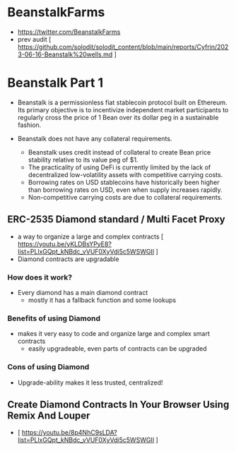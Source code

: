 # BeanstalkFarms
- https://twitter.com/BeanstalkFarms
- prev audit [ https://github.com/solodit/solodit_content/blob/main/reports/Cyfrin/2023-06-16-Beanstalk%20wells.md ]

# Beanstalk Part 1

- Beanstalk is a permissionless fiat stablecoin protocol built on Ethereum. Its primary objective is to incentivize independent market participants to regularly cross the price of 1 Bean over its dollar peg in a sustainable fashion.
  
- Beanstalk does not have any collateral requirements.
    - Beanstalk uses credit instead of collateral to create Bean price stability relative to its value peg of $1. 
    - The practicality of using DeFi is currently limited by the lack of decentralized low-volatility assets with competitive carrying costs.
    - Borrowing rates on USD stablecoins have historically been higher than borrowing rates on USD, even when supply increases rapidly. 
    - Non-competitive carrying costs are due to collateral requirements.
    
## ERC-2535 Diamond standard / Multi Facet Proxy
- a way to organize a large and complex contracts [ https://youtu.be/yKLDBsYPyE8?list=PLlxGQpt_kNBdc_vVUF0XyVdi5c5WSWGII ]
- Diamond contracts are upgradable

### How does it work?
- Every diamond has a main diamond contract
    - mostly it has a fallback function and some lookups
### Benefits of using Diamond
- makes it very easy to code and organize large and complex smart contracts
    - easily upgradeable, even parts of contracts can be upgraded
    
### Cons of using Diamond
- Upgrade-ability makes it less trusted, centralized!

## Create Diamond Contracts In Your Browser Using Remix And Louper

- [ https://youtu.be/8p4NhC9sLDA?list=PLlxGQpt_kNBdc_vVUF0XyVdi5c5WSWGII ]